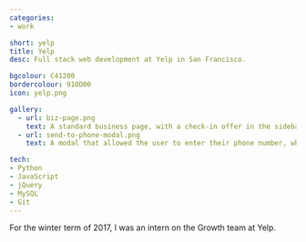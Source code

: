 ```yaml
---
categories:
- work

short: yelp
title: Yelp
desc: Full stack web development at Yelp in San Francisco.

bgcolour: C41200
bordercolour: 910D00
icon: yelp.png

gallery:
  - url: biz-page.png
    text: A standard business page, with a check-in offer in the sidebar, and a 'Send to your phone' link in the mapbox.
  - url: send-to-phone-modal.png
    text: A modal that allowed the user to enter their phone number, which send them a deeplink for that business via SMS.

tech:
- Python
- JavaScript
- jQuery
- MySQL
- Git
---
```

For the winter term of 2017, I was an intern on the Growth team at Yelp. 
